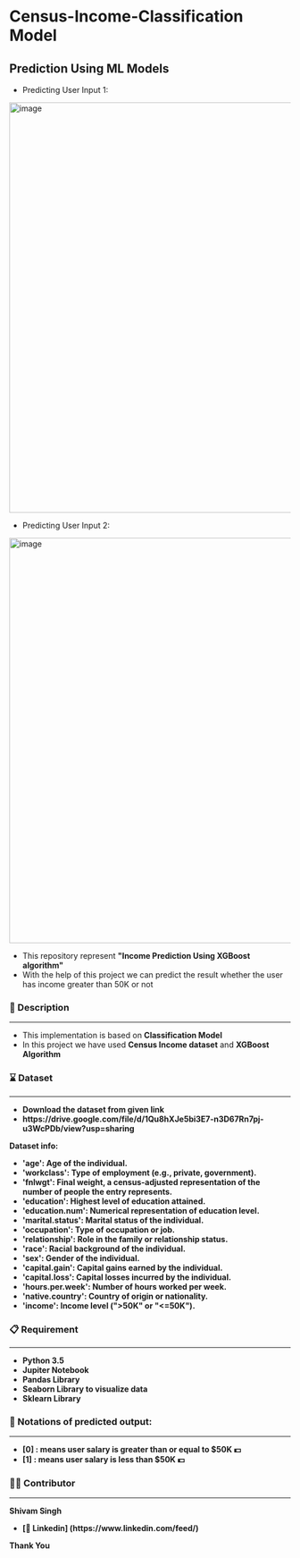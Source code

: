 # Census-Income-Classification Model
## Prediction Using ML Models
<ul>
<li>Predicting User Input 1:</li></ul>

<img width="734" alt="image" src="https://github.com/shivam937/Census-Income-Classification/assets/78429225/7e8d2a82-83ad-400f-bc5e-1d4392041921">

<ul>
<li>Predicting User Input 2:</li></ul>

<img width="725" alt="image" src="https://github.com/shivam937/Census-Income-Classification/assets/78429225/feead9e6-2082-4aac-92b9-620241cc798c">

<ul>
<li> This repository represent <b>"Income Prediction Using XGBoost algorithm"</b>
<li> With the help of this project we can predict the result whether the user has income greater than 50K or not</li>
</ul>



### 📖 Description
<hr>
<ul>
<li> This implementation is based on <b>Classification Model</b>
<li> In this project we have used <b> Census Income dataset</b> and <b>XGBoost Algorithm </li>
</ul>


### ⌛ Dataset
<hr>
<ul>
<li> Download the dataset from given link
<li> https://drive.google.com/file/d/1Qu8hXJe5bi3E7-n3D67Rn7pj-u3WcPDb/view?usp=sharing
 </li>
</ul>

<b> Dataset info:</b>
<ul>
<li>'age': Age of the individual.
<li>'workclass': Type of employment (e.g., private, government).
<li>'fnlwgt': Final weight, a census-adjusted representation of the number of people the entry represents.
<li>'education': Highest level of education attained.
<li>'education.num': Numerical representation of education level.
<li>'marital.status': Marital status of the individual.
<li>'occupation': Type of occupation or job.
<li>'relationship': Role in the family or relationship status.
<li>'race': Racial background of the individual.
<li>'sex': Gender of the individual.
<li>'capital.gain': Capital gains earned by the individual.
<li>'capital.loss': Capital losses incurred by the individual.
<li>'hours.per.week': Number of hours worked per week.
<li>'native.country': Country of origin or nationality.
<li>'income': Income level (">50K" or "<=50K").
</ul>


### 📋 Requirement
<hr>
<ul>
<li>Python 3.5</li>
<li>Jupiter Notebook</li>
<li>Pandas Library</li>
<li>Seaborn Library to visualize data</li>
<li>Sklearn Library</li>
</ul>


### 📝 Notations of predicted output:
<hr>
<ul>
<li>[0] : means user salary is greater than or equal to $50K 💵 </li>
<li>[1] : means user salary is less than $50K 💵</li>
</ul>

### 🧑‍💻 Contributor
<hr>
<b>Shivam Singh</b>
<ul>
<li> [💼 Linkedin] (https://www.linkedin.com/feed/)</li>
</ul>


<b>Thank You</b>

